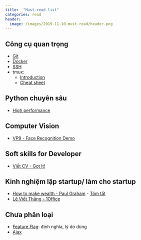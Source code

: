 ```yaml
---
title:  "Must-read list"
categories: read
header:
  image: /images/2019-11-10-must-read/header.png
---
```

## Công cụ quan trọng
- [Git](https://minhdq99hp.github.io/technology/2019/09/10/git/)
- [Docker]()
- [SSH]()
- tmux:
  - [Introduction](https://www.hamvocke.com/blog/a-quick-and-easy-guide-to-tmux/)
  - [Cheat sheet](https://www.hostinger.com/tutorials/tmux-beginners-guide-and-cheat-sheet/)


## Python chuyên sâu
- [High performance]()

## Computer Vision
- [VP9 - Face Recognition Demo](https://www.facebook.com/nam63/videos/10157927918244662/)

## Soft skills for Developer
- [Viết CV - Got It!](https://www.facebook.com/notes/got-it-vietnam/h%C6%B0%E1%BB%9Bng-d%E1%BA%ABn-vi%E1%BA%BFt-cv-t%E1%BB%AB-a-%C4%91%E1%BA%BFn-z-d%C3%A0nh-cho-software-engineer/1970227559789781/)

## Kinh nghiệm lập startup/ làm cho startup
- [How to make wealth - Paul Graham](http://www.paulgraham.com/wealth.html) - [Tóm tắt](https://minhdq99hp.github.io/2019/09/01/startup/)
- [Lê Viết Thắng - 1Office](https://www.facebook.com/vietkingc/posts/10220415671683911)

## Chưa phân loại
- [Feature Flag](https://toidicodedao.com/2019/12/10/feature-flag-developer-len-lut-dua-tinh-nang-moi-cho-nguoi-dung-nhu-the-nao/?fbclid=IwAR2E8lltAMgsLm3W_C1_1v-wS98votD9CIKnwbNNCqiYfe4edhf7-EOZRMg): định nghĩa, lý do dùng
- [Ajax](https://viblo.asia/p/ajax-va-cach-hoat-dong-cua-ajax-eW65G8pRKDO?fbclid=IwAR02THRoBx8PacJHQOT--_4isVugYTpXr1XCRck3aAJtmwwLfpnR3tLF1Pc)